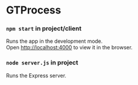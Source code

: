 # GTProcess


### `npm start` in project/client

Runs the app in the development mode.<br>
Open [http://localhost:4000](http://localhost:4000) to view it in the browser.

### `node server.js` in project

Runs the Express server.<br>







